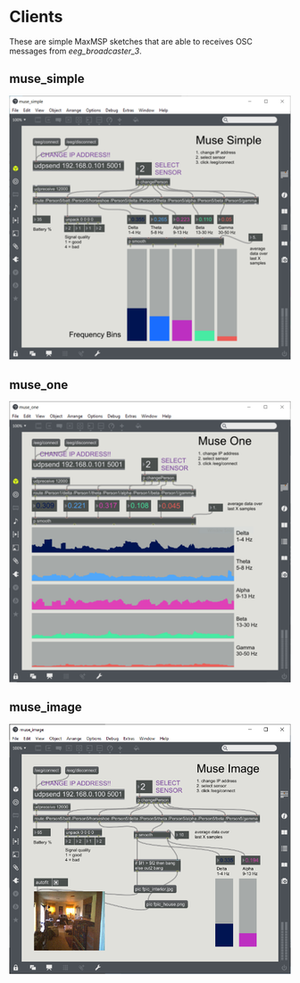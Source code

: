 ﻿﻿﻿﻿﻿﻿﻿﻿﻿﻿﻿﻿﻿﻿﻿﻿﻿﻿﻿﻿﻿﻿﻿﻿﻿
# Clients

These are simple MaxMSP sketches that are able to receives OSC messages from *eeg\_broadcaster\_3*.

## muse_simple
<img src="https://raw.githubusercontent.com/evsc/eegOSCworkshop/master/clients/_imgs/max_muse_simple.png"/>

## muse_one
<img src="https://raw.githubusercontent.com/evsc/eegOSCworkshop/master/clients/_imgs/max_muse_one.png"/>

## muse_image
<img src="https://raw.githubusercontent.com/evsc/eegOSCworkshop/master/clients/_imgs/max_muse_image.png"/>
























































